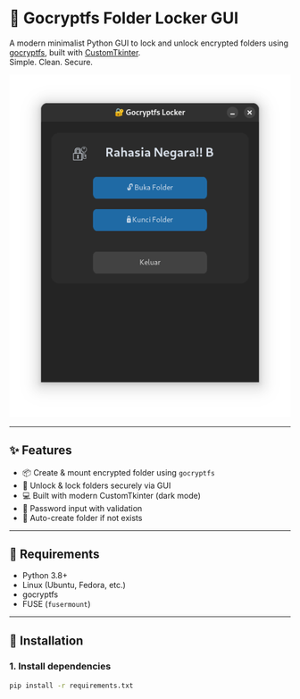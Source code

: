 # 🔐 Gocryptfs Folder Locker GUI

A modern minimalist Python GUI to lock and unlock encrypted folders using [gocryptfs](https://github.com/rfjakob/gocryptfs), built with [CustomTkinter](https://github.com/TomSchimansky/CustomTkinter).  
Simple. Clean. Secure.

![Screenshot](photo.png) <!-- ganti atau hapus bagian ini kalau belum punya screenshot -->

---

## ✨ Features

- 📦 Create & mount encrypted folder using `gocryptfs`
- 🔐 Unlock & lock folders securely via GUI
- 💻 Built with modern CustomTkinter (dark mode)
- 🧠 Password input with validation
- 📁 Auto-create folder if not exists

---

## 🧰 Requirements

- Python 3.8+
- Linux (Ubuntu, Fedora, etc.)
- gocryptfs
- FUSE (`fusermount`)

---

## 🧪 Installation

### 1. Install dependencies

```bash
pip install -r requirements.txt
